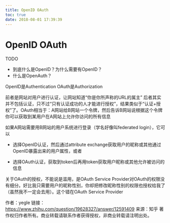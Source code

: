```yaml
---
title: OpenID OAuth
toc: true
date: 2018-08-01 17:39:39
---
```

# OpenID OAuth


TODO


* 到底什么是OpenID？为什么需要有OpenID？
* 什么是OpenAuth？


OpenID是Authentication
OAuth是Authorization

前者是网站对用户进行认证，让网站知道“你是你所声称的URL的属主”
后者其实并不包括认证，只不过“只有认证成功的人才能进行授权”，结果类似于“认证+授权”了。OAuth相当于：A网站给B网站一个令牌，然后告诉B网站说根据这个令牌你可以获取到某用户在A网站上允许你访问的所有信息

如果A网站需要用B网站的用户系统进行登录（学名好像叫federated login），它可以




  * 选择OpenID认证，然后通过attribute exchange获取用户的昵称或其他通过OpenID暴露出来的用户属性，或者


  * 选择OAuth认证，获取到token后再用token获取用户昵称或其他允许被访问的信息


关于OAuth的授权，不能说是滥用，是OAuth Service Provider对OAuth的权限没有细分。好比我只需要用户的昵称性别，你却把修改昵称性别的权限也授权给我了（虽然我不一定会去用）。这个错在OAuth Service Provider


作者：yegle
链接：https://www.zhihu.com/question/19628327/answer/12591409
来源：知乎
著作权归作者所有。商业转载请联系作者获得授权，非商业转载请注明出处。

